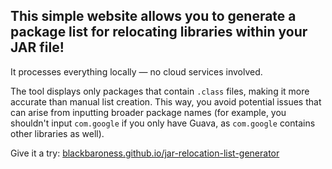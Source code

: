 ## This simple website allows you to generate a package list for relocating libraries within your JAR file!

It processes everything locally — no cloud services involved.

The tool displays only packages that contain `.class` files, making it more accurate than manual list creation. This way, you avoid potential issues that can arise from inputting broader package names (for example, you shouldn't input `com.google` if you only have Guava, as `com.google` contains other libraries as well).

Give it a try: [blackbaroness.github.io/jar-relocation-list-generator](https://blackbaroness.github.io/jar-relocation-list-generator)

